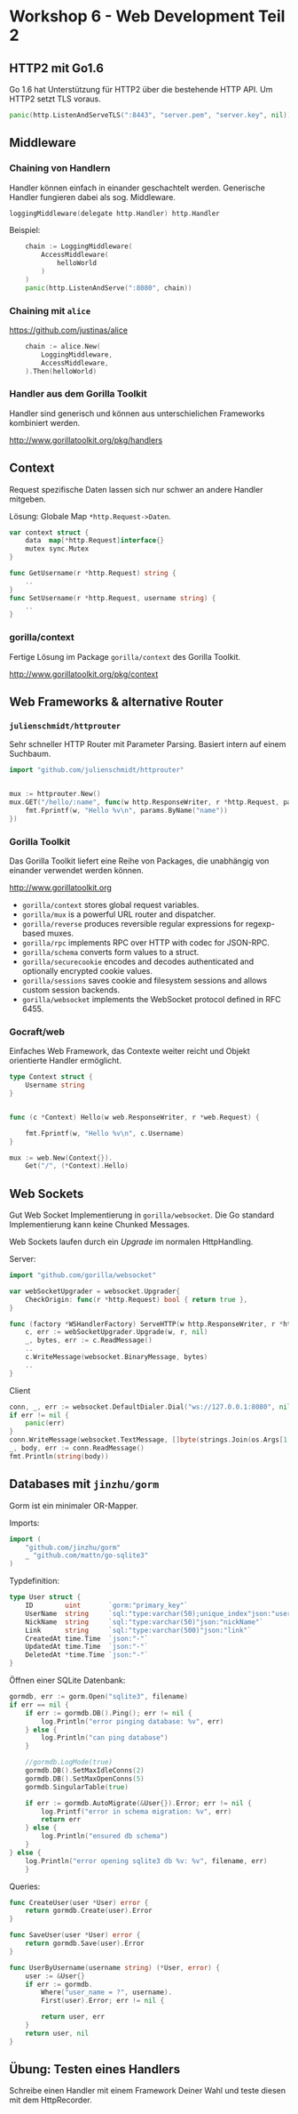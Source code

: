 # Workshop 6 - Web Development Teil 2

## HTTP2 mit Go1.6
Go 1.6 hat Unterstützung für HTTP2 über die bestehende HTTP API.
Um HTTP2 setzt TLS voraus.

```go
panic(http.ListenAndServeTLS(":8443", "server.pem", "server.key", nil))
```

## Middleware

### Chaining von Handlern
Handler können einfach in einander geschachtelt werden.
Generische Handler fungieren dabei als sog. Middleware.

```go
loggingMiddleware(delegate http.Handler) http.Handler
```

Beispiel:
```go
	chain := LoggingMiddleware(
		AccessMiddleware(
			helloWorld
		)
	)
	panic(http.ListenAndServe(":8080", chain))
```


### Chaining mit `alice`
https://github.com/justinas/alice

```go
	chain := alice.New(
		LoggingMiddleware,
		AccessMiddleware,
	).Then(helloWorld)
```

### Handler aus dem Gorilla Toolkit
Handler sind generisch und können aus unterschielichen Frameworks kombiniert werden.

http://www.gorillatoolkit.org/pkg/handlers

## Context
Request spezifische Daten lassen sich nur schwer an andere Handler mitgeben.

Lösung: Globale Map `*http.Request->Daten`.

```go
var context struct {
	data  map[*http.Request]interface{}
	mutex sync.Mutex
}

func GetUsername(r *http.Request) string {
    ..
}
func SetUsername(r *http.Request, username string) {
    ..
}
```

### gorilla/context
Fertige Lösung im Package `gorilla/context` des Gorilla Toolkit.

http://www.gorillatoolkit.org/pkg/context

## Web Frameworks & alternative Router

### `julienschmidt/httprouter`

Sehr schneller HTTP Router mit Parameter Parsing.
Basiert intern auf einem Suchbaum.

```go
import "github.com/julienschmidt/httprouter"


mux := httprouter.New()
mux.GET("/hello/:name", func(w http.ResponseWriter, r *http.Request, params httprouter.Params) {
	fmt.Fprintf(w, "Hello %v\n", params.ByName("name"))
})
```

### Gorilla Toolkit
Das Gorilla Toolkit liefert eine Reihe von Packages, die unabhängig von einander verwendet werden können.

http://www.gorillatoolkit.org


- `gorilla/context` stores global request variables.
- `gorilla/mux` is a powerful URL router and dispatcher.
- `gorilla/reverse` produces reversible regular expressions for regexp-based muxes.
- `gorilla/rpc` implements RPC over HTTP with codec for JSON-RPC.
- `gorilla/schema` converts form values to a struct.
- `gorilla/securecookie` encodes and decodes authenticated and optionally encrypted cookie values.
- `gorilla/sessions` saves cookie and filesystem sessions and allows custom session backends.
- `gorilla/websocket` implements the WebSocket protocol defined in RFC 6455.


### Gocraft/web
Einfaches Web Framework, das Contexte weiter reicht und Objekt orientierte Handler ermöglicht.

```go
type Context struct {
	Username string
}


func (c *Context) Hello(w web.ResponseWriter, r *web.Request) {

	fmt.Fprintf(w, "Hello %v\n", c.Username)
}

mux := web.New(Context{}).
    Get("/", (*Context).Hello)
```
    
## Web Sockets
Gut Web Socket Implementierung in `gorilla/websocket`.
Die Go standard Implementierung kann keine Chunked Messages.

Web Sockets laufen durch ein *Upgrade* im normalen HttpHandling.

Server:
```go
import "github.com/gorilla/websocket"

var webSocketUpgrader = websocket.Upgrader{
	CheckOrigin: func(r *http.Request) bool { return true },
}

func (factory *WSHandlerFactory) ServeHTTP(w http.ResponseWriter, r *http.Request) {
    c, err := webSocketUpgrader.Upgrade(w, r, nil)
	_, bytes, err := c.ReadMessage()
    ..
	c.WriteMessage(websocket.BinaryMessage, bytes)
    ..
}
```

Client
```go
conn, _, err := websocket.DefaultDialer.Dial("ws://127.0.0.1:8080", nil)
if err != nil {
	panic(err)
}
conn.WriteMessage(websocket.TextMessage, []byte(strings.Join(os.Args[1:], " ")))
_, body, err := conn.ReadMessage()
fmt.Println(string(body))
```

## Databases mit `jinzhu/gorm`
Gorm ist ein minimaler OR-Mapper.

Imports:
```go
import (
	"github.com/jinzhu/gorm"
	_ "github.com/mattn/go-sqlite3"
)
```

Typdefinition:
```go
type User struct {
	ID        uint       `gorm:"primary_key"`
	UserName  string     `sql:"type:varchar(50);unique_index"json:"userName"`
	NickName  string     `sql:"type:varchar(50)"json:"nickName"`
	Link      string     `sql:"type:varchar(500)"json:"link"`
	CreatedAt time.Time  `json:"-"`
	UpdatedAt time.Time  `json:"-"`
	DeletedAt *time.Time `json:"-"`
}
```

Öffnen einer SQLite Datenbank:
```go
gormdb, err := gorm.Open("sqlite3", filename)
if err == nil {
	if err := gormdb.DB().Ping(); err != nil {
		log.Println("error pinging database: %v", err)
	} else {
		log.Println("can ping database")
	}

	//gormdb.LogMode(true)
	gormdb.DB().SetMaxIdleConns(2)
	gormdb.DB().SetMaxOpenConns(5)
	gormdb.SingularTable(true)

	if err := gormdb.AutoMigrate(&User{}).Error; err != nil {
        log.Printf("error in schema migration: %v", err)
	    return err
    } else {
		log.Println("ensured db schema")
	}
} else {
	log.Println("error opening sqlite3 db %v: %v", filename, err)
    }
```

Queries:
```go
func CreateUser(user *User) error {
	return gormdb.Create(user).Error
}

func SaveUser(user *User) error {
	return gormdb.Save(user).Error
}

func UserByUsername(username string) (*User, error) {
	user := &User{}
	if err := gormdb.
		Where("user_name = ?", username).
		First(user).Error; err != nil {

		return user, err
	}
	return user, nil
}
```


## Übung: Testen eines Handlers
Schreibe einen Handler mit einem Framework Deiner Wahl und teste
diesen mit dem HttpRecorder.
